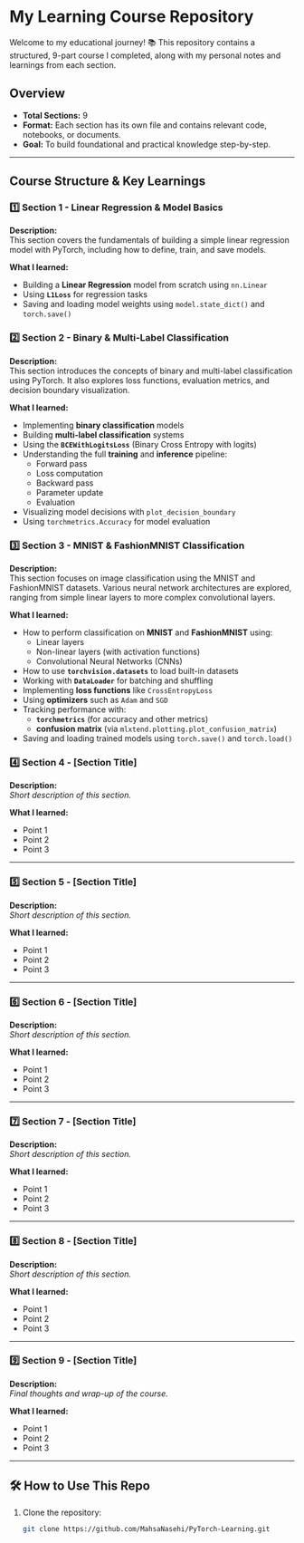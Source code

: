 # My Learning Course Repository

Welcome to my educational journey! 📚 
This repository contains a structured, 9-part course I completed, along with my personal notes and learnings from each section.

## Overview

- **Total Sections:** 9
- **Format:** Each section has its own file and contains relevant code, notebooks, or documents.
- **Goal:** To build foundational and practical knowledge step-by-step.

---

## Course Structure & Key Learnings

### 1️⃣ Section 1 - Linear Regression & Model Basics

**Description:**  
This section covers the fundamentals of building a simple linear regression model with PyTorch, including how to define, train, and save models.

**What I learned:**
- Building a **Linear Regression** model from scratch using `nn.Linear`
- Using **`L1Loss`** for regression tasks
- Saving and loading model weights using `model.state_dict()` and `torch.save()`


### 2️⃣ Section 2 - Binary & Multi-Label Classification

**Description:**  
This section introduces the concepts of binary and multi-label classification using PyTorch. It also explores loss functions, evaluation metrics, and decision boundary visualization.

**What I learned:**
- Implementing **binary classification** models
- Building **multi-label classification** systems
- Using the **`BCEWithLogitsLoss`** (Binary Cross Entropy with logits)
- Understanding the full **training** and **inference** pipeline:
  - Forward pass
  - Loss computation
  - Backward pass
  - Parameter update
  - Evaluation
- Visualizing model decisions with `plot_decision_boundary`
- Using `torchmetrics.Accuracy` for model evaluation


### 3️⃣ Section 3 - MNIST & FashionMNIST Classification

**Description:**  
This section focuses on image classification using the MNIST and FashionMNIST datasets. Various neural network architectures are explored, ranging from simple linear layers to more complex convolutional layers.

**What I learned:**
- How to perform classification on **MNIST** and **FashionMNIST** using:
  - Linear layers
  - Non-linear layers (with activation functions)
  - Convolutional Neural Networks (CNNs)
- How to use **`torchvision.datasets`** to load built-in datasets
- Working with **`DataLoader`** for batching and shuffling
- Implementing **loss functions** like `CrossEntropyLoss`
- Using **optimizers** such as `Adam` and `SGD`
- Tracking performance with:
  - **`torchmetrics`** (for accuracy and other metrics)
  - **confusion matrix** (via `mlxtend.plotting.plot_confusion_matrix`)
- Saving and loading trained models using `torch.save()` and `torch.load()`


### 4️⃣ Section 4 - [Section Title]
**Description:**  
_Short description of this section._

**What I learned:**
- Point 1
- Point 2
- Point 3

---

### 5️⃣ Section 5 - [Section Title]
**Description:**  
_Short description of this section._

**What I learned:**
- Point 1
- Point 2
- Point 3

---

### 6️⃣ Section 6 - [Section Title]
**Description:**  
_Short description of this section._

**What I learned:**
- Point 1
- Point 2
- Point 3

---

### 7️⃣ Section 7 - [Section Title]
**Description:**  
_Short description of this section._

**What I learned:**
- Point 1
- Point 2
- Point 3

---

### 8️⃣ Section 8 - [Section Title]
**Description:**  
_Short description of this section._

**What I learned:**
- Point 1
- Point 2
- Point 3

---

### 9️⃣ Section 9 - [Section Title]
**Description:**  
_Final thoughts and wrap-up of the course._

**What I learned:**
- Point 1
- Point 2
- Point 3

---

## 🛠 How to Use This Repo

1. Clone the repository:
   ```bash
   git clone https://github.com/MahsaNasehi/PyTorch-Learning.git
